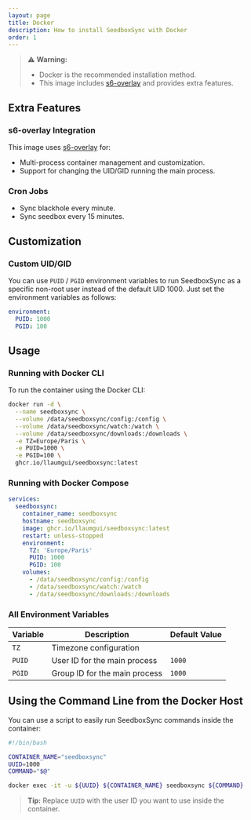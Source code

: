 ```yaml
---
layout: page
title: Docker
description: How to install SeedboxSync with Docker
order: 1
---
```


> ⚠ **Warning:**
>
> * Docker is the recommended installation method.
> * This image includes [s6-overlay](https://github.com/just-containers/s6-overlay) and provides extra features.

## Extra Features

### s6-overlay Integration

This image uses [s6-overlay](https://github.com/just-containers/s6-overlay) for:

* Multi-process container management and customization.
* Support for changing the UID/GID running the main process.

### Cron Jobs

* Sync blackhole every minute.
* Sync seedbox every 15 minutes.

## Customization

### Custom UID/GID

You can use `PUID` / `PGID` environment variables to run SeedboxSync as a specific non-root user instead of the default UID 1000.
Just set the environment variables as follows:

```yaml
environment:
  PUID: 1000
  PGID: 100
```

## Usage

### Running with Docker CLI

To run the container using the Docker CLI:

```bash
docker run -d \
  --name seedboxsync \
  --volume /data/seedboxsync/config:/config \
  --volume /data/seedboxsync/watch:/watch \
  --volume /data/seedboxsync/downloads:/downloads \
  -e TZ=Europe/Paris \
  -e PUID=1000 \
  -e PGID=100 \
  ghcr.io/llaumgui/seedboxsync:latest
```

### Running with Docker Compose

```yaml
services:
  seedboxsync:
    container_name: seedboxsync
    hostname: seedboxsync
    image: ghcr.io/llaumgui/seedboxsync:latest
    restart: unless-stopped
    environment:
      TZ: 'Europe/Paris'
      PUID: 1000
      PGID: 100
    volumes:
      - /data/seedboxsync/config:/config
      - /data/seedboxsync/watch:/watch
      - /data/seedboxsync/downloads:/downloads
```

### All Environment Variables

| Variable   | Description                                   | Default Value |
|------------|-----------------------------------------------|---------------|
| `TZ`       | Timezone configuration                        |               |
| `PUID`     | User ID for the main process                  | `1000`        |
| `PGID`     | Group ID for the main process                 | `1000`        |

## Using the Command Line from the Docker Host

You can use a script to easily run SeedboxSync commands inside the container:

```bash
#!/bin/bash

CONTAINER_NAME="seedboxsync"
UUID=1000
COMMAND="$@"

docker exec -it -u ${UUID} ${CONTAINER_NAME} seedboxsync ${COMMAND}
```

> **Tip:** Replace `UUID` with the user ID you want to use inside the container.

